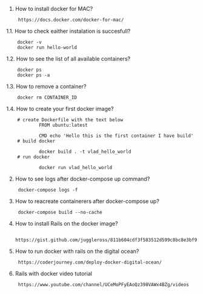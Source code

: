 1. How to install docker for MAC?
        
        https://docs.docker.com/docker-for-mac/
1.1. How to check eaither instalation is succesfull?
        
        docker -v
        docker run hello-world
1.2. How to see the list of all available containers?
        
        docker ps
        docker ps -a
1.3. How to remove a container?
        
        docker rm CONTAINER_ID
1.4. How to create your first docker image?
        
        # create Dockerfile with the text below
                FROM ubuntu:latest

                CMD echo 'Hello this is the first container I have build'
        # build docker
        
                docker build . -t vlad_hello_world
        # run docker 
                
                docker run vlad_hello_world
2. How to see logs after docker-compose up command?
        
        docker-compose logs -f
3. How to reacreate containerers after docker-compose up?
        
        docker-compose build --no-cache
4. How to install Rails on the docker image?
        
        https://gist.github.com/juggleross/811b604cdf3f583512d599c8bc8e3bf9
        
5. How to run docker with rails on the digital ocean?
        
        https://coderjourney.com/deploy-docker-digital-ocean/
6. Rails with docker video tutorial
        
        https://www.youtube.com/channel/UCeMoPFyEAoQz398VAWx4BZg/videos
